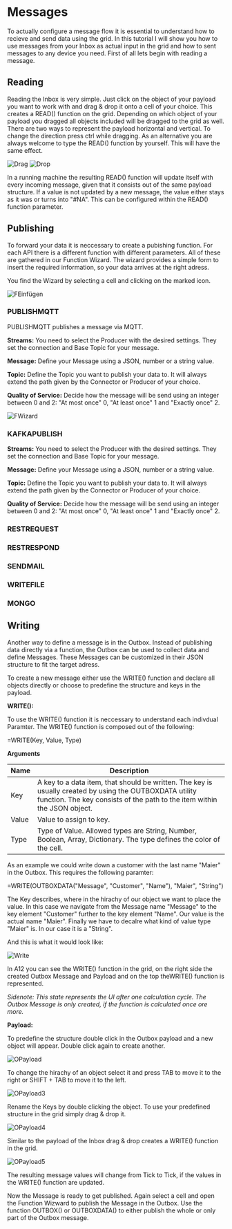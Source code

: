 # Messages

To actually configure a message flow it is essential to understand how
to recieve and send data using the grid. In this tutorial I will show
you how to use messages from your Inbox as actual input in the grid and
how to sent messages to any device you need. First of all lets begin
with reading a message.

## Reading

Reading the Inbox is very simple. Just click on the object of your
payload you want to work with and drag & drop it onto a cell of your
choice. This creates a READ() function on the grid. Depending on which
object of your payload you dragged all objects included will be dragged
to the grid as well. There are two ways to represent the payload
horizontal and vertical. To change the direction press ctrl while
dragging. As an alternative you are always welcome to type the READ()
function by yourself. This will have the same effect.

![Drag](/images/PayloadDrag.png) ![Drop](/images/PayloadDrop.png)

In a running machine the resulting READ() function will update itself
with every incoming message, given that it consists out of the same
payload structure. If a value is not updated by a new message, the value
either stays as it was or turns into "\#NA". This can be configured
within the READ() function parameter.

## Publishing

To forward your data it is neccessary to create a pubishing function.
For each API there is a different function with different parameters.
All of these are gathered in our Function Wizard. The wizard provides a
simple form to insert the required information, so your data arrives at
the right adress.

You find the Wizard by selecting a cell and clicking on the marked icon.

![FEinfügen](/images/PublishWizard.jpg)

### PUBLISHMQTT

PUBLISHMQTT publishes a message via MQTT.

**Streams:** You need to select the Producer with the desired settings.
They set the connection and Base Topic for your message.

**Message:** Define your Message using a JSON, number or a string value.

**Topic:** Define the Topic you want to publish your data to. It will
always extend the path given by the Connector or Producer of your
choice.

**Quality of Service:** Decide how the message will be send using an
integer between 0 and 2: "At most once" 0, "At least once" 1 and
"Exactly once" 2.

![FWizard](/images/FunctionWizard.jpg)

### KAFKAPUBLISH

**Streams:** You need to select the Producer with the desired settings.
They set the connection and Base Topic for your message.

**Message:** Define your Message using a JSON, number or a string value.

**Topic:** Define the Topic you want to publish your data to. It will
always extend the path given by the Connector or Producer of your
choice.

**Quality of Service:** Decide how the message will be send using an
integer between 0 and 2: "At most once" 0, "At least once" 1 and
"Exactly once" 2.

### RESTREQUEST

### RESTRESPOND

### SENDMAIL

### WRITEFILE

### MONGO

## Writing

Another way to define a message is in the Outbox. Instead of publishing
data directly via a function, the Outbox can be used to collect data and
define Messages. These Messages can be customized in their JSON
structure to fit the target adress.

To create a new message either use the WRITE() function and declare all
objects directly or choose to predefine the structure and keys in the
payload.

**WRITE():**

To use the WRITE() function it is neccessary to understand each
indivdual Paramter. The WRITE() function is composed out of the
following:

=WRITE(Key, Value, Type)

**Arguments**

| Name  | Description                                                                                                                                                                         |
|-------|-------------------------------------------------------------------------------------------------------------------------------------------------------------------------------------|
| Key   | A key to a data item, that should be written. The key is usually created by using the OUTBOXDATA utility function. The key consists of the path to the item within the JSON object. |
| Value | Value to assign to key.                                                                                                                                                             |
| Type  | Type of Value. Allowed types are String, Number, Boolean, Array, Dictionary. The type defines the color of the cell.                                                                |

As an example we could write down a customer with the last name "Maier"
in the Outbox. This requires the following paramter:

=WRITE(OUTBOXDATA("Message", "Customer", "Name"), "Maier", "String")

The Key describes, where in the hirachy of our object we want to place
the value. In this case we navigate from the Message name "Message" to
the key element "Customer" further to the key element "Name". Our value
is the actual name "Maier". Finally we have to decalre what kind of
value type "Maier" is. In our case it is a "String".

And this is what it would look like:

![Write](/images/Write.jpg)

In A12 you can see the WRITE() function in the grid, on the right side
the created Outbox Message and Payload and on the top theWRITE()
function is represented.

*Sidenote: This state represents the UI after one calculation cycle. The
Outbox Message is only created, if the function is calculated once ore
more.*

**Payload:**

To predefine the structure double click in the Outbox payload and a new
object will appear. Double click again to create another.

![OPayload](/images/OutboxPayload.jpg)

To change the hirachy of an object select it and press TAB to move it to
the right or SHIFT + TAB to move it to the left.

![OPayload3](/images/OutboxPayload3.jpg)

Rename the Keys by double clicking the object. To use your predefined
structure in the grid simply drag & drop it.

![OPayload4](/images/OPayload4.jpg)

Similar to the payload of the Inbox drag & drop creates a WRITE()
function in the grid.

![OPayload5](/images/OutboxPayload5.jpg)

The resulting message values will change from Tick to Tick, if the
values in the WRITE() function are updated.

Now the Message is ready to get published. Again select a cell and open
the Function Wizward to publish the Message in the Outbox. Use the
function OUTBOX() or OUTBOXDATA() to either publish the whole or only
part of the Outbox message.
